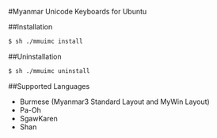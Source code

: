 #Myanmar Unicode Keyboards for Ubuntu

##Installation

```sh
$ sh ./mmuimc install
```

##Uninstallation

```sh
$ sh ./mmuimc uninstall
```

##Supported Languages

- Burmese (Myanmar3 Standard Layout and MyWin Layout)
- Pa-Oh
- SgawKaren
- Shan
